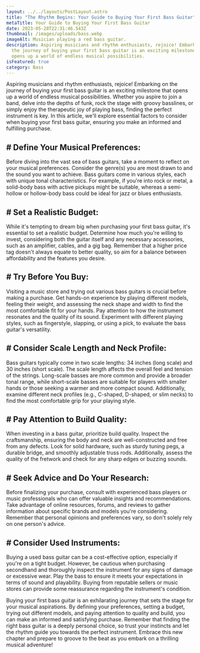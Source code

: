 ```yaml
---
layout: ../../layouts/PostLayout.astro
title: "The Rhythm Begins: Your Guide to Buying Your First Bass Guitar"
metaTitle: Your Guide to Buying Your First Bass Guitar
date: 2023-05-28T22:31:46.543Z
thumbnail: /images/uploads/bass.webp
imageAlt: Musician playing a red bass guitar.
description: Aspiring musicians and rhythm enthusiasts, rejoice! Embarking on
  the journey of buying your first bass guitar is an exciting milestone that
  opens up a world of endless musical possibilities.
isFeatured: true
category: Bass
---
```

Aspiring musicians and rhythm enthusiasts, rejoice! Embarking on the journey of buying your first bass guitar is an exciting milestone that opens up a world of endless musical possibilities. Whether you aspire to join a band, delve into the depths of funk, rock the stage with groovy basslines, or simply enjoy the therapeutic joy of playing bass, finding the perfect instrument is key. In this article, we'll explore essential factors to consider when buying your first bass guitar, ensuring you make an informed and fulfilling purchase.

## \# Define Your Musical Preferences:

Before diving into the vast sea of bass guitars, take a moment to reflect on your musical preferences. Consider the genre(s) you are most drawn to and the sound you want to achieve. Bass guitars come in various styles, each with unique tonal characteristics. For example, if you're into rock or metal, a solid-body bass with active pickups might be suitable, whereas a semi-hollow or hollow-body bass could be ideal for jazz or blues enthusiasts.

## \# Set a Realistic Budget:

While it's tempting to dream big when purchasing your first bass guitar, it's essential to set a realistic budget. Determine how much you're willing to invest, considering both the guitar itself and any necessary accessories, such as an amplifier, cables, and a gig bag. Remember that a higher price tag doesn't always equate to better quality, so aim for a balance between affordability and the features you desire.

## \# Try Before You Buy:

Visiting a music store and trying out various bass guitars is crucial before making a purchase. Get hands-on experience by playing different models, feeling their weight, and assessing the neck shape and width to find the most comfortable fit for your hands. Pay attention to how the instrument resonates and the quality of its sound. Experiment with different playing styles, such as fingerstyle, slapping, or using a pick, to evaluate the bass guitar's versatility.

## \# Consider Scale Length and Neck Profile:

Bass guitars typically come in two scale lengths: 34 inches (long scale) and 30 inches (short scale). The scale length affects the overall feel and tension of the strings. Long-scale basses are more common and provide a broader tonal range, while short-scale basses are suitable for players with smaller hands or those seeking a warmer and more compact sound. Additionally, examine different neck profiles (e.g., C-shaped, D-shaped, or slim necks) to find the most comfortable grip for your playing style.

## \# Pay Attention to Build Quality:

When investing in a bass guitar, prioritize build quality. Inspect the craftsmanship, ensuring the body and neck are well-constructed and free from any defects. Look for solid hardware, such as sturdy tuning pegs, a durable bridge, and smoothly adjustable truss rods. Additionally, assess the quality of the fretwork and check for any sharp edges or buzzing sounds.

## \# Seek Advice and Do Your Research:

Before finalizing your purchase, consult with experienced bass players or music professionals who can offer valuable insights and recommendations. Take advantage of online resources, forums, and reviews to gather information about specific brands and models you're considering. Remember that personal opinions and preferences vary, so don't solely rely on one person's advice.

## \# Consider Used Instruments:

Buying a used bass guitar can be a cost-effective option, especially if you're on a tight budget. However, be cautious when purchasing secondhand and thoroughly inspect the instrument for any signs of damage or excessive wear. Play the bass to ensure it meets your expectations in terms of sound and playability. Buying from reputable sellers or music stores can provide some reassurance regarding the instrument's condition.

Buying your first bass guitar is an exhilarating journey that sets the stage for your musical aspirations. By defining your preferences, setting a budget, trying out different models, and paying attention to quality and build, you can make an informed and satisfying purchase. Remember that finding the right bass guitar is a deeply personal choice, so trust your instincts and let the rhythm guide you towards the perfect instrument. Embrace this new chapter and prepare to groove to the beat as you embark on a thrilling musical adventure!